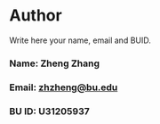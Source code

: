 # Author

Write here your name, email and BUID. 

### Name: Zheng Zhang

### Email: [zhzheng@bu.edu](mailto:zhzheng@bu.edu)

### BU ID: U31205937
